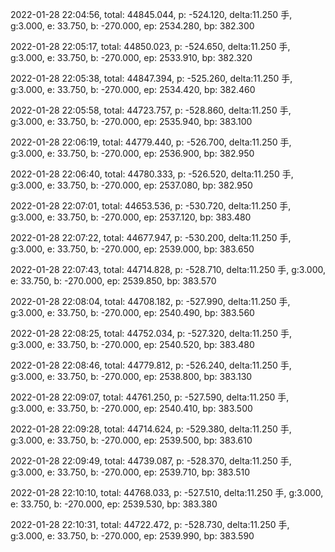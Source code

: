 2022-01-28 22:04:56, total: 44845.044, p: -524.120, delta:11.250 手, g:3.000, e: 33.750, b: -270.000, ep: 2534.280, bp: 382.300

2022-01-28 22:05:17, total: 44850.023, p: -524.650, delta:11.250 手, g:3.000, e: 33.750, b: -270.000, ep: 2533.910, bp: 382.320

2022-01-28 22:05:38, total: 44847.394, p: -525.260, delta:11.250 手, g:3.000, e: 33.750, b: -270.000, ep: 2534.420, bp: 382.460

2022-01-28 22:05:58, total: 44723.757, p: -528.860, delta:11.250 手, g:3.000, e: 33.750, b: -270.000, ep: 2535.940, bp: 383.100

2022-01-28 22:06:19, total: 44779.440, p: -526.700, delta:11.250 手, g:3.000, e: 33.750, b: -270.000, ep: 2536.900, bp: 382.950

2022-01-28 22:06:40, total: 44780.333, p: -526.520, delta:11.250 手, g:3.000, e: 33.750, b: -270.000, ep: 2537.080, bp: 382.950

2022-01-28 22:07:01, total: 44653.536, p: -530.720, delta:11.250 手, g:3.000, e: 33.750, b: -270.000, ep: 2537.120, bp: 383.480

2022-01-28 22:07:22, total: 44677.947, p: -530.200, delta:11.250 手, g:3.000, e: 33.750, b: -270.000, ep: 2539.000, bp: 383.650

2022-01-28 22:07:43, total: 44714.828, p: -528.710, delta:11.250 手, g:3.000, e: 33.750, b: -270.000, ep: 2539.850, bp: 383.570

2022-01-28 22:08:04, total: 44708.182, p: -527.990, delta:11.250 手, g:3.000, e: 33.750, b: -270.000, ep: 2540.490, bp: 383.560

2022-01-28 22:08:25, total: 44752.034, p: -527.320, delta:11.250 手, g:3.000, e: 33.750, b: -270.000, ep: 2540.520, bp: 383.480

2022-01-28 22:08:46, total: 44779.812, p: -526.240, delta:11.250 手, g:3.000, e: 33.750, b: -270.000, ep: 2538.800, bp: 383.130

2022-01-28 22:09:07, total: 44761.250, p: -527.590, delta:11.250 手, g:3.000, e: 33.750, b: -270.000, ep: 2540.410, bp: 383.500

2022-01-28 22:09:28, total: 44714.624, p: -529.380, delta:11.250 手, g:3.000, e: 33.750, b: -270.000, ep: 2539.500, bp: 383.610

2022-01-28 22:09:49, total: 44739.087, p: -528.370, delta:11.250 手, g:3.000, e: 33.750, b: -270.000, ep: 2539.710, bp: 383.510

2022-01-28 22:10:10, total: 44768.033, p: -527.510, delta:11.250 手, g:3.000, e: 33.750, b: -270.000, ep: 2539.530, bp: 383.380

2022-01-28 22:10:31, total: 44722.472, p: -528.730, delta:11.250 手, g:3.000, e: 33.750, b: -270.000, ep: 2539.990, bp: 383.590